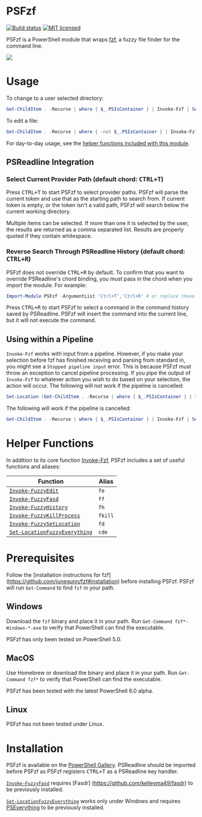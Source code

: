 # PSFzf
[![Build status](https://ci.appveyor.com/api/projects/status/ikihhqqlp46tm42x?svg=true)](https://ci.appveyor.com/project/kelleyma49/psfzf)
[![MIT licensed](https://img.shields.io/badge/license-MIT-blue.svg)](https://github.com/kelleyma49/PSFzf/blob/master/LICENSE)

PSFzf is a PowerShell module that wraps [fzf](https://github.com/junegunn/fzf), a fuzzy file finder for the command line.

![](https://raw.github.com/kelleyma49/PSFzf/master/docs/PSFzfExample.gif)

# Usage
To change to a user selected directory:

```powershell
Get-ChildItem . -Recurse | where { $_.PSIsContainer } | Invoke-Fzf | Set-Location
```

To edit a file:

```powershell
Get-ChildItem . -Recurse | where { -not $_.PSIsContainer } | Invoke-Fzf | % { notepad $_ }
```

For day-to-day usage, see the [helper functions included with this module](https://github.com/kelleyma49/PSFzf#helper-functions).

## PSReadline Integration
### Select Current Provider Path (default chord: <kbd>CTRL+T</kbd>) 
Press <kbd>CTRL+T</kbd> to start PSFzf to select provider paths.  PSFzf will parse the current token and use that as the starting path to search from.  If current token is empty, or the token isn't a valid path, PSFzf will search below the current working directory.  

Multiple items can be selected.  If more than one it is selected by the user, the results are returned as a comma separated list.  Results are properly quoted if they contain whitespace.

### Reverse Search Through PSReadline History (default chord: <kbd>CTRL+R</kbd>)

PSFzf does not override <kbd>CTRL+R</kbd> by default.  To confirm that you want to override PSReadline's chord binding, you must pass in the chord when you import the module.  For example:

```powershell
Import-Module PSFzf -ArgumentList 'Ctrl+T','Ctrl+R' # or replace these strings with your preferred bindins
``` 

Press <kbd>CTRL+R</kbd> to start PSFzf to select a command in the command history saved by PSReadline.  PSFzf will insert the command into the current line, but it will not execute the command.
## Using within a Pipeline
`Invoke-Fzf` works with input from a pipeline.  However, if you make your selection before fzf has finished receiving and parsing from standard in, you might see a ```Stopped pipeline input``` error.  This is because PSFzf must throw an exception to cancel pipeline processing.  If you pipe the output of `Invoke-Fzf` to whatever action you wish to do based on your selection, the action will occur.  The following will not work if the pipeline is cancelled:

```powershell
Set-Location (Get-ChildItem . -Recurse | where { $_.PSIsContainer } | Invoke-Fzf)
```

The following will work if the pipeline is cancelled:

```powershell
Get-ChildItem . -Recurse | where { $_.PSIsContainer } | Invoke-Fzf | Set-Location
```

# Helper Functions
In addition to its core function [Invoke-Fzf](docs/Invoke-Fzf.md), PSFzf includes a set of useful functions and aliases:


| Function                                                             | Alias      |
| ---------------------------------------------------------------------| ---------- |
| [`Invoke-FuzzyEdit`](docs/Invoke-FuzzyEdit.md)                       | `fe`       |
| [`Invoke-FuzzyFasd`](docs/Invoke-FuzzyFasd.md)                       | `ff`       | 
| [`Invoke-FuzzyHistory`](docs/Invoke-FuzzyHistory.md)                 | `fh`       |
| [`Invoke-FuzzyKillProcess`](docs/Invoke-FuzzyKillProcess.md)         | `fkill`    |
| [`Invoke-FuzzySetLocation`](docs/Invoke-FuzzySetLocation.md)         | `fd`       |
| [`Set-LocationFuzzyEverything`](docs/Set-LocationFuzzyEverything.md) | `cde`      |

# Prerequisites
Follow the [installation instructions for fzf] (https://github.com/junegunn/fzf#installation) before installing PSFzf.  PSFzf will run `Get-Command` to find `fzf` in your path.  

## Windows
Download the `fzf` binary and place it in your path.  Run `Get-Command fzf*-Windows-*.exe` to verify that PowerShell can find the executable.

PSFzf has only been tested on PowerShell 5.0.

## MacOS
Use Homebrew or download the binary and place it in your path.  Run `Get-Command fzf*` to verify that PowerShell can find the executable.

PSFzf has been tested with the latest PowerShell 6.0 alpha.

## Linux
PSFzf has not been tested under Linux.

# Installation
PSFzf is available on the [PowerShell Gallery](https://www.powershellgallery.com/packages/PSFzf).  PSReadline should be imported before PSFzf as PSFzf registers <kbd>CTRL+T</kbd> as a PSReadline key handler.

[`Invoke-FuzzyFasd`](docs/Invoke-FuzzyFasd.md) requires [Fasdr] (https://github.com/kelleyma49/fasdr) to be previously installed.

[`Set-LocationFuzzyEverything`](docs/Set-LocationFuzzyEverything.md) works only under Windows and requires [PSEverything](https://www.powershellgallery.com/packages/PSEverything) to be previously installed.

